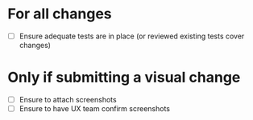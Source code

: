 # For all changes

- [ ] Ensure adequate tests are in place (or reviewed existing tests cover changes)

# Only if submitting a visual change

-[ ] Ensure to attach screenshots
-[ ] Ensure to have UX team confirm screenshots
